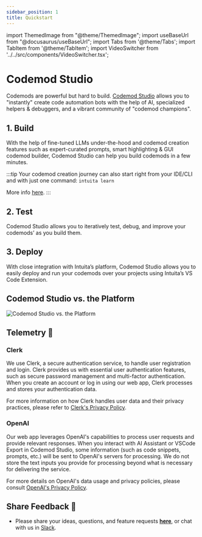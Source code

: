 ```yaml
---
sidebar_position: 1
title: Quickstart
---
```


import ThemedImage from "@theme/ThemedImage";
import useBaseUrl from "@docusaurus/useBaseUrl";
import Tabs from '@theme/Tabs';
import TabItem from '@theme/TabItem';
import VideoSwitcher from '../../src/components/VideoSwitcher.tsx';

# Codemod Studio

Codemods are powerful but hard to build. [Codemod Studio](https://codemod.studio/) allows you to "instantly" create code automation bots with the help of AI, specialized helpers & debuggers, and a vibrant community of "codemod champions".

<VideoSwitcher 
lightImageSrc="/img/docs/codemod-studio/quickstart/codemod-studio-quickstart.mp4"
darkImageSrc="/img/docs/codemod-studio/quickstart/codemod-studio-quickstart.mp4"/>


## 1. Build

With the help of fine-tuned LLMs under-the-hood and codemod creation features such as expert-curated prompts, smart highlighting & GUI codemod builder, Codemod Studio can help you build codemods in a few minutes.

:::tip 
Your codemod creation journey can also start right from your IDE/CLI and with just one command: `intuita learn`

More info [here](https://docs.intuita.io/docs/cli/advanced-usage#generate-codemod-from-file-diff).
:::

## 2. Test

Codemod Studio allows you to iteratively test, debug, and improve your codemods’ as you build them.

## 3. Deploy

With close integration with Intuita’s platform, Codemod Studio allows you to easily deploy and run your codemods over your projects using Intuita’s VS Code Extension.


## Codemod Studio vs. the Platform

![Codemod Studio vs. the Platform](/img/docs/codemod-studio/quickstart/intuita-platform-architecture-codemod-studio.png)

## Telemetry 🔭

### Clerk

We use Clerk, a secure authentication service, to handle user registration and login. Clerk provides us with essential user authentication features, such as secure password management and multi-factor authentication. When you create an account or log in using our web app, Clerk processes and stores your authentication data.

For more information on how Clerk handles user data and their privacy practices, please refer to [Clerk's Privacy Policy](https://clerk.com/privacy).

### OpenAI

Our web app leverages OpenAI's capabilities to process user requests and provide relevant responses. When you interact with AI Assistant or VSCode Export in Codemod Studio, some information (such as code snippets, prompts, etc.) will be sent to OpenAI's servers for processing. We do not store the text inputs you provide for processing beyond what is necessary for delivering the service.

For more details on OpenAI's data usage and privacy policies, please consult [OpenAI's Privacy Policy](https://openai.com/policies/privacy-policy).

## Share Feedback 🎁

- Please share your ideas, questions, and feature requests **[here](https://feedback.intuita.io/)**, or chat with us in [Slack](https://join.slack.com/t/intuita-inc/shared_invite/zt-1tvxm6ct0-mLZld_78yguDYOSM7DM7Cw).



